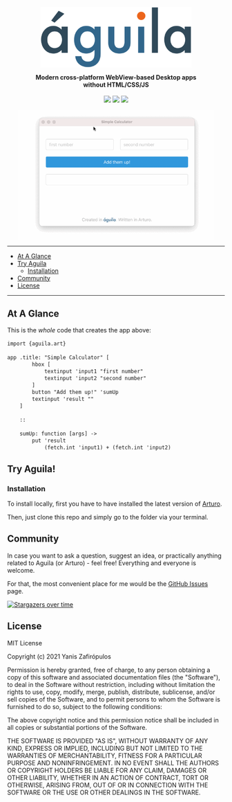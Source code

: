 <p align="center"><img align="center" width="350" src="https://raw.githubusercontent.com/arturo-lang/aguila/master/logo.png"/></p>
<p align="center">
  <b>Modern cross-platform WebView-based Desktop apps<br>without HTML/CSS/JS</b>
  <br><br>
  <img src="https://img.shields.io/github/license/arturo-lang/aguila?style=for-the-badge">
  <img src="https://img.shields.io/badge/language-Arturo-orange.svg?style=for-the-badge">
  <img src="https://img.shields.io/github/workflow/status/arturo-lang/aguila/Run%20Tests?style=for-the-badge">
</p>

<p align="center"><img width="90%" align="center" src="https://raw.githubusercontent.com/arturo-lang/aguila/master/aguila.gif"/></p>

--- 

<!--ts-->

* [At A Glance](#at-a-glance)
* [Try Aguila](#try-aguila)
    * [Installation](#installation)
* [Community](#community)
* [License](#license)   

<!--te-->
 
---

## At A Glance

This is the *whole* code that creates the app above:

```red
import {aguila.art}

app .title: "Simple Calculator" [
        hbox [
            textinput 'input1 "first number"
            textinput 'input2 "second number"
        ]
        button "Add them up!" 'sumUp
        textinput 'result ""
    ] 
    
    ::
    
    sumUp: function [args] ->
        put 'result 
            (fetch.int 'input1) + (fetch.int 'input2)
```

## Try Aguila!

### Installation

To install locally, first you have to have installed the latest version of [Arturo](https://github.com/arturo-lang/arturo).

Then, just clone this repo and simply go to the folder via your terminal.

Community
------------------------------

In case you want to ask a question, suggest an idea, or practically anything related to Aguila (or Arturo) - feel free! Everything and everyone is welcome.

For that, the most convenient place for me would be the [GitHub Issues](https://github.com/arturo-lang/aguila/issues) page.

[![Stargazers over time](https://starchart.cc/arturo-lang/aguila.svg)](https://starchart.cc/arturo-lang/aguila)

## License

MIT License

Copyright (c) 2021 Yanis Zafirópulos

Permission is hereby granted, free of charge, to any person obtaining a copy
of this software and associated documentation files (the "Software"), to deal
in the Software without restriction, including without limitation the rights
to use, copy, modify, merge, publish, distribute, sublicense, and/or sell
copies of the Software, and to permit persons to whom the Software is
furnished to do so, subject to the following conditions:

The above copyright notice and this permission notice shall be included in all
copies or substantial portions of the Software.

THE SOFTWARE IS PROVIDED "AS IS", WITHOUT WARRANTY OF ANY KIND, EXPRESS OR
IMPLIED, INCLUDING BUT NOT LIMITED TO THE WARRANTIES OF MERCHANTABILITY,
FITNESS FOR A PARTICULAR PURPOSE AND NONINFRINGEMENT. IN NO EVENT SHALL THE
AUTHORS OR COPYRIGHT HOLDERS BE LIABLE FOR ANY CLAIM, DAMAGES OR OTHER
LIABILITY, WHETHER IN AN ACTION OF CONTRACT, TORT OR OTHERWISE, ARISING FROM,
OUT OF OR IN CONNECTION WITH THE SOFTWARE OR THE USE OR OTHER DEALINGS IN THE
SOFTWARE.
